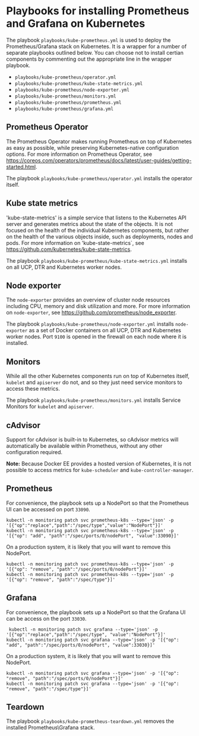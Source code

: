 # Playbooks for installing Prometheus and Grafana on Kubernetes

The playbook `playbooks/kube-prometheus.yml` is used to deploy the Prometheus/Grafana stack on Kubernetes. 
It is a wrapper for a number of separate playbooks outlined below. You can choose not to install certian components 
by commenting out the appropriate line in the wrapper playbook. 

- `playbooks/kube-prometheus/operator.yml` 
- `playbooks/kube-prometheus/kube-state-metrics.yml` 
- `playbooks/kube-prometheus/node-exporter.yml` 
- `playbooks/kube-prometheus/monitors.yml`
- `playbooks/kube-prometheus/prometheus.yml`
- `playbooks/kube-prometheus/grafana.yml`


## Prometheus Operator
The Prometheus Operator makes running Prometheus on top of Kubernetes as easy as possible, while preserving Kubernetes-native configuration options. For more information on Prometheus Operator, see https://coreos.com/operators/prometheus/docs/latest/user-guides/getting-started.html.

The playbook `playbooks/kube-prometheus/operator.yml` installs the operator itself. 

## Kube state metrics
'kube-state-metrics' is a simple service that listens to the Kubernetes API server and generates metrics about the state of the objects. It is not focused on the health of the individual Kubernetes components, but rather on the health of the various objects inside, such as deployments, nodes and pods. For more information on 'kube-state-metrics`, see https://github.com/kubernetes/kube-state-metrics.

The playbook `playbooks/kube-prometheus/kube-state-metrics.yml` installs on all UCP, DTR and Kubernetes worker nodes.

## Node exporter
The `node-exporter` provides an overview of cluster node resources including CPU, memory and disk utilization and more. For more information on `node-exporter`, see https://github.com/prometheus/node_exporter.

The playbook `playbooks/kube-prometheus/node-exporter.yml` installs `node-exporter` as a set of Docker containers on all UCP, DTR and Kubernetes worker nodes. Port `9100` is opened in the firewall on each node where it is installed.

## Monitors
While all the other Kubernetes components run on top of Kubernetes itself, `kubelet` and `apiserver` do not, and so they just need service monitors to access these metrics.

The playbook `playbooks/kube-prometheus/monitors.yml` installs Service Monitors for `kubelet` and `apiserver`.


## cAdvisor

Support for cAdvisor is built-in to Kubernetes, so cAdvisor metrics will automatically be available within Prometheus, without any other configuration required.

**Note:**
Because Docker EE provides a hosted version of Kubernetes, it is not possible to access metrics for `kube-scheduler` and `kube-controller-manager`.


## Prometheus

For convenience, the playbook sets up a NodePort so that the Prometheus UI can be accessed on port `33090`.

```
kubectl -n monitoring patch svc prometheus-k8s --type='json' -p '[{"op":"replace","path":"/spec/type","value":"NodePort"}]'
kubectl -n monitoring patch svc prometheus-k8s --type='json' -p '[{"op": "add", "path":"/spec/ports/0/nodePort", "value":33090}]'
```

On a production system, it is likely that you will want to remove this NodePort.


```
kubectl -n monitoring patch svc prometheus-k8s --type='json' -p '[{"op": "remove", "path":"/spec/ports/0/nodePort"}]'
kubectl -n monitoring patch svc prometheus-k8s --type='json' -p '[{"op": "remove", "path":"/spec/type"}]'
```



## Grafana

For convenience, the playbook sets up a NodePort so that the Grafana UI can be access on the port `33030`.

```
 kubectl -n monitoring patch svc grafana --type='json' -p '[{"op":"replace","path":"/spec/type", "value":"NodePort"}]'
kubectl -n monitoring patch svc grafana --type='json' -p '[{"op": "add", "path":"/spec/ports/0/nodePort", "value":33030}]'
```

On a production system, it is likely that you will want to remove this NodePort.

```
kubectl -n monitoring patch svc grafana --type='json' -p '[{"op": "remove", "path":"/spec/ports/0/nodePort"}]'
kubectl -n monitoring patch svc grafana --type='json' -p '[{"op": "remove", "path":"/spec/type"}]'
```


## Teardown

 The playbook `playbooks/kube-prometheus-teardown.yml` removes the installed Prometheus\Grafana stack.


